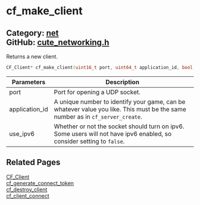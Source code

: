 [](../header.md ':include')

# cf_make_client

Category: [net](/api_reference?id=net)  
GitHub: [cute_networking.h](https://github.com/RandyGaul/cute_framework/blob/master/include/cute_networking.h)  
---

Returns a new client.

```cpp
CF_Client* cf_make_client(uint16_t port, uint64_t application_id, bool use_ipv6);
```

Parameters | Description
--- | ---
port | Port for opening a UDP socket.
application_id | A unique number to identify your game, can be whatever value you like. This must be the same number as in `cf_server_create`.
use_ipv6 | Whether or not the socket should turn on ipv6. Some users will not have ipv6 enabled, so consider setting to `false`.

## Related Pages

[CF_Client](/net/cf_client.md)  
[cf_generate_connect_token](/net/cf_generate_connect_token.md)  
[cf_destroy_client](/net/cf_destroy_client.md)  
[cf_client_connect](/net/cf_client_connect.md)  
